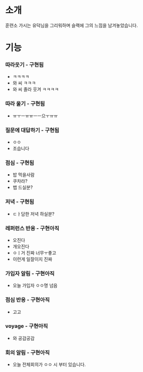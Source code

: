 # 소개
훈련소 가시는 유덕님을 그리워하며 슬랙에 그의 느낌을 남겨놓았습니다.

# 기능

### 따라웃기 - 구현됨
* ㅋㅋㅋㅋ
* 와 씨 ㅋㅋㅋ
* 와 씨 졸라 웃겨 ㅋㅋㅋㅋ


### 따라 울기 - 구현됨
* ㅠㅜㅡㅠㅠㅡㅡ으ㅜㅠㅠ


### 질문에 대답하기 - 구현됨
* ㅇㅇ
* 조습니다


### 점심 - 구현됨
* 밥 먹을사람
* 쿠차라?
* 뱁 드실분?


### 저녁 - 구현됨
* ㄷㅏ담한 저녁 하실분?


### 레퍼런스 반응 - 구현아직
* 오진다
* 개오진다
* ㅇㅣ거 진짜 너무ㅜ좋고
* 이런게 일잘이지 진짜


### 가입자 알림 - 구현아직
* 오늘 가입자 ㅇㅇ명 넘음


### 점심 반응 - 구현아직
* 고고


### voyage - 구현아직
* 와 공감공감


### 회의 알림 - 구현아직
* 오늘 전체회의가 ㅇㅇ 시 부터 있습니다.
